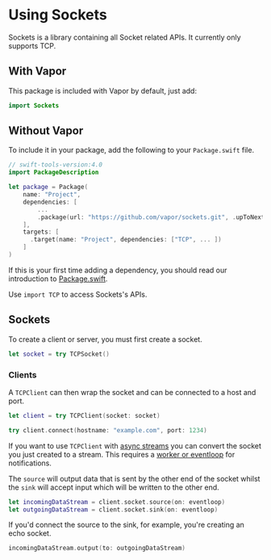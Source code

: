 # Using Sockets

Sockets is a library containing all Socket related APIs. It currently only supports TCP.

## With Vapor

This package is included with Vapor by default, just add:

```swift
import Sockets
```

## Without Vapor

To include it in your package, add the following to your `Package.swift` file.

```swift
// swift-tools-version:4.0
import PackageDescription

let package = Package(
    name: "Project",
    dependencies: [
        ...
        .package(url: "https://github.com/vapor/sockets.git", .upToNextMajor(from: "3.0.0")),
    ],
    targets: [
      .target(name: "Project", dependencies: ["TCP", ... ])
    ]
)
```

If this is your first time adding a dependency, you should read our introduction to [Package.swift](../getting-started/spm.md).

Use `import TCP` to access Sockets's APIs.

## Sockets

To create a client or server, you must first create a socket.

```swift
let socket = try TCPSocket()
```

### Clients

A `TCPClient` can then wrap the socket and can be connected to a host and port.

```swift
let client = try TCPClient(socket: socket)

try client.connect(hostname: "example.com", port: 1234)
```

If you want to use `TCPClient` with [async streams](../async/streams.md) you can convert the socket you just created to a stream. This requires a [worker or eventloop](../async/eventloop.md) for notifications.

The `source` will output data that is sent by the other end of the socket whilst the `sink` will accept input which will be written to the other end.

```swift
let incomingDataStream = client.socket.source(on: eventloop)
let outgoingDataStream = client.socket.sink(on: eventloop)
```

If you'd connect the source to the sink, for example, you're creating an echo socket.

```swift
incomingDataStream.output(to: outgoingDataStream)
```
